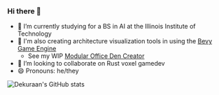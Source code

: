 ### Hi there 👋
- 🌱 I’m currently studying for a BS in AI at the Illinois Institute of Technology
- 🏡 I'm also creating architecture visualization tools in using the [Bevy Game Engine](https://bevyengine.org/)
  - See my WIP [Modular Office Den Creator](https://dekuraan.github.io/garden-den/)
- 👯 I’m looking to collaborate on Rust voxel gamedev
- 😄 Pronouns: he/they

![Dekuraan's GitHub stats](https://github-readme-stats.vercel.app/api?username=dekuraan&count_private=true&theme=dark)
